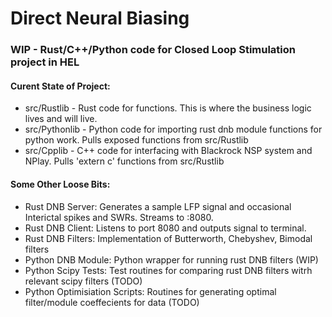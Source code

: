 # Direct Neural Biasing
 
### WIP - Rust/C++/Python code for Closed Loop Stimulation project in HEL

#### Curent State of Project:

- src/Rustlib - Rust code for functions. This is where the business logic lives and will live.
- src/Pythonlib - Python code for importing rust dnb module functions for python work. Pulls exposed functions from src/Rustlib 
- src/Cpplib - C++ code for interfacing with Blackrock NSP system and NPlay. Pulls 'extern c' functions from src/Rustlib 

#### Some Other Loose Bits:

- Rust DNB Server: Generates a sample LFP signal and occasional Interictal spikes and SWRs. Streams to :8080.
- Rust DNB Client: Listens to port 8080 and outputs signal to terminal.
- Rust DNB Filters: Implementation of Butterworth, Chebyshev, Bimodal filters
- Python DNB Module: Python wrapper for running rust DNB filters (WIP)
- Python Scipy Tests: Test routines for comparing rust DNB filters witrh relevant scipy filters (TODO)
- Python Optimisiation Scripts: Routines for generating optimal filter/module coeffecients for data (TODO)
